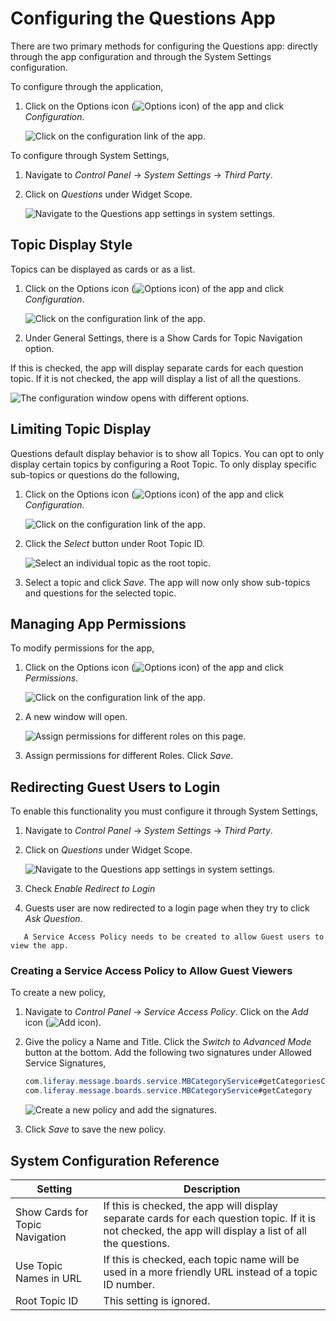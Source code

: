 # Configuring the Questions App

There are two primary methods for configuring the Questions app: directly through the app configuration and through the System Settings configuration.

To configure through the application,

1. Click on the Options icon (![Options icon](../../images/icon-options.png)) of the app and click *Configuration*.

    ![Click on the configuration link of the app.](./configuring-the-questions-app/images/01.png)

To configure through System Settings,

1. Navigate to *Control Panel* &rarr; *System Settings* &rarr; *Third Party*.
1. Click on *Questions* under Widget Scope.

    ![Navigate to the Questions app settings in system settings.](./configuring-the-questions-app/images/05.png)

## Topic Display Style

Topics can be displayed as cards or as a list.

1. Click on the Options icon (![Options icon](../../images/icon-options.png)) of the app and click *Configuration*.

    ![Click on the configuration link of the app.](./configuring-the-questions-app/images/01.png)

1. Under General Settings, there is a Show Cards for Topic Navigation option.

  If this is checked, the app will display separate cards for each question topic. If it is not checked, the app will display a list of all the questions.

  ![The configuration window opens with different options.](./configuring-the-questions-app/images/02.png)

## Limiting Topic Display

Questions default display behavior is to show all Topics. You can opt to only display certain topics by configuring a Root Topic. To only display specific sub-topics or questions do the following,

1. Click on the Options icon (![Options icon](../../images/icon-options.png)) of the app and click *Configuration*.

    ![Click on the configuration link of the app.](./configuring-the-questions-app/images/01.png)

1. Click the *Select* button under Root Topic ID.

    ![Select an individual topic as the root topic.](./configuring-the-questions-app/images/03.png)

1. Select a topic and click *Save*. The app will now only show sub-topics and questions for the selected topic.

## Managing App Permissions

To modify permissions for the app,

1. Click on the Options icon (![Options icon](../../images/icon-options.png)) of the app and click *Permissions*.

    ![Click on the configuration link of the app.](./configuring-the-questions-app/images/01.png)

1. A new window will open.

    ![Assign permissions for different roles on this page.](./configuring-the-questions-app/images/04.png)

1. Assign permissions for different Roles. Click *Save*.

## Redirecting Guest Users to Login

To enable this functionality you must configure it through System Settings,

1. Navigate to *Control Panel* &rarr; *System Settings* &rarr; *Third Party*.
1. Click on *Questions* under Widget Scope.

    ![Navigate to the Questions app settings in system settings.](./configuring-the-questions-app/images/05.png)

1. Check *Enable Redirect to Login*
1. Guests user are now redirected to a login page when they try to click *Ask Question*.

```note::
   A Service Access Policy needs to be created to allow Guest users to view the app.
```

### Creating a Service Access Policy to Allow Guest Viewers

To create a new policy,

1. Navigate to *Control Panel* &rarr; *Service Access Policy*. Click on the *Add* icon (![Add icon](../../images/icon-add.png)).

1. Give the policy a Name and Title. Click the *Switch to Advanced Mode* button at the bottom. Add the following two signatures under Allowed Service Signatures,

    ```java
    com.liferay.message.boards.service.MBCategoryService#getCategoriesCount
    com.liferay.message.boards.service.MBCategoryService#getCategory
    ```

    ![Create a new policy and add the signatures.](./configuring-the-questions-app/images/06.png)

1. Click *Save* to save the new policy.

## System Configuration Reference

| Setting | Description |
| --- | --- |
| Show Cards for Topic Navigation | If this is checked, the app will display separate cards for each question topic. If it is not checked, the app will display a list of all the questions. |
| Use Topic Names in URL | If this is checked, each topic name will be used in a more friendly URL instead of a topic ID number. |
| Root Topic ID | This setting is ignored. |
